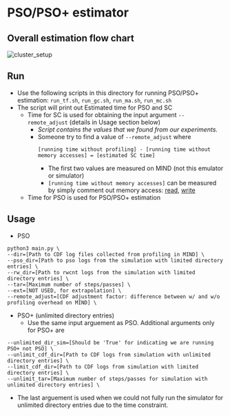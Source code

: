 # PSO/PSO+ estimator
## Overall estimation flow chart
![cluster_setup](https://github.com/shsym/mind/blob/main/tools/pso_estimator/pso_ordering.png?raw=true)

## Run
  - Use the following scripts in this directory for running PSO/PSO+ estimation: `run_tf.sh`, `run_gc.sh`, `run_ma.sh`, `run_mc.sh`
  - The script will print out Estimated time for PSO and SC
    - Time for SC is used for obtaining the input argument `--remote_adjust` (details in Usage section below)
      - *Script contains the values that we found from our experiments.*
      - Someone try to find a value of `--remote_adjust` where
        ```
        [running time without profiling] - [running time without memory accesses] = [estimated SC time]
        ```
        - The first two values are measured on MIND (not this emulator or simulator)
        - `[running time without memory accesses]` can be measured by simply comment out memory access: [read](https://github.com/shsym/mind/blob/65d0e539a7cf1252dc8641db903dc4c2fe884f29/mind_linux/test_programs/04_macro_benchmark/test_program.cpp#L283), [write](https://github.com/shsym/mind/blob/65d0e539a7cf1252dc8641db903dc4c2fe884f29/mind_linux/test_programs/04_macro_benchmark/test_program.cpp#L293)
    - Time for PSO is used for PSO/PSO+ estimation 

## Usage
- PSO
```
python3 main.py \
--dir=[Path to CDF log files collected from profiling in MIND] \
--pso_dir=[Path to pso logs from the simulation with limited directory entries] \
--rw_dir=[Path to rwcnt logs from the simulation with limited directory entries] \
--tar=[Maximum number of steps/passes] \
--ext=[NOT USED, for extrapolation] \
--remote_adjust=[CDF adjustment factor: difference between w/ and w/o profiling overhead on MIND] \
```

- PSO+ (unlimited directory entries)
  - Use the same input arguement as PSO. Additional arguments only for PSO+ are
```
--unlimited_dir_sim=[Should be 'True' for indicating we are running PSO+ not PSO] \
--unlimit_cdf_dir=[Path to CDF logs from simulation with unlimited directory entries] \
--limit_cdf_dir=[Path to CDF logs from simulation with limited directory entries] \
--unlimit_tar=[Maximum number of steps/passes for simulation with unlimited directory entries] \
```
  - The last arguement is used when we could not fully run the simulator for unlimited directory entries due to the time constraint.
